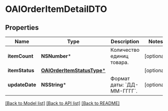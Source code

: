 # OAIOrderItemDetailDTO

## Properties
Name | Type | Description | Notes
------------ | ------------- | ------------- | -------------
**itemCount** | **NSNumber*** | Количество единиц товара. | [optional] 
**itemStatus** | [**OAIOrderItemStatusType***](OAIOrderItemStatusType.md) |  | [optional] 
**updateDate** | **NSString*** | Формат даты: &#x60;ДД-ММ-ГГГГ&#x60;.  | [optional] 

[[Back to Model list]](../README.md#documentation-for-models) [[Back to API list]](../README.md#documentation-for-api-endpoints) [[Back to README]](../README.md)


